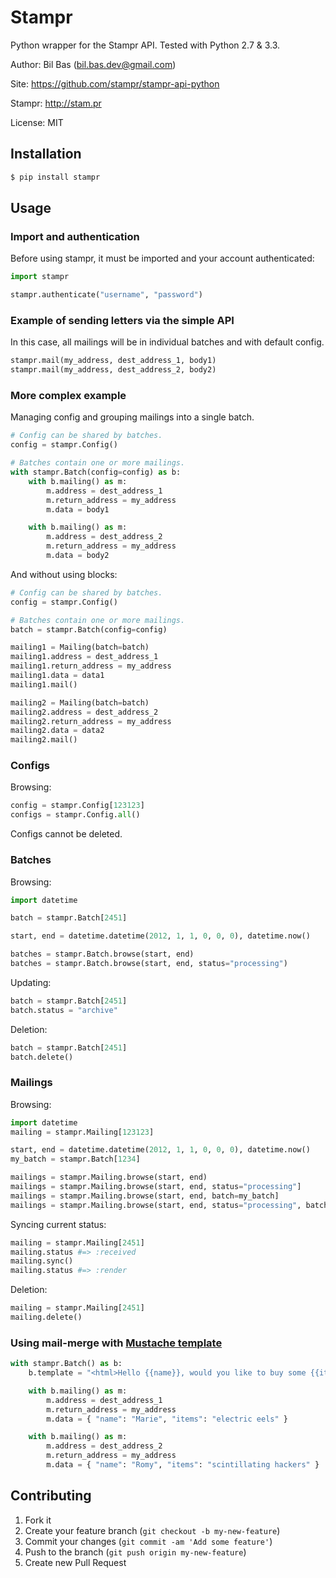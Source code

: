 Stampr
======

Python wrapper for the Stampr API. Tested with Python 2.7 & 3.3.

Author: Bil Bas (bil.bas.dev@gmail.com)

Site: https://github.com/stampr/stampr-api-python

Stampr: http://stam.pr

License: MIT


Installation
------------

```bash
$ pip install stampr
```

Usage
-----

### Import and authentication

Before using stampr, it must be imported and your account authenticated:

```python
import stampr

stampr.authenticate("username", "password")
```

### Example of sending letters via the simple API

In this case, all mailings will be in individual batches and with default config.

```python
stampr.mail(my_address, dest_address_1, body1)
stampr.mail(my_address, dest_address_2, body2)
```

### More complex example

Managing config and grouping mailings into a single batch.

```python
# Config can be shared by batches.
config = stampr.Config()

# Batches contain one or more mailings.
with stampr.Batch(config=config) as b:
    with b.mailing() as m:
        m.address = dest_address_1
        m.return_address = my_address
        m.data = body1

    with b.mailing() as m:
        m.address = dest_address_2
        m.return_address = my_address
        m.data = body2
```

And without using blocks:

```python
# Config can be shared by batches.
config = stampr.Config()

# Batches contain one or more mailings.
batch = stampr.Batch(config=config)

mailing1 = Mailing(batch=batch)
mailing1.address = dest_address_1
mailing1.return_address = my_address
mailing1.data = data1
mailing1.mail()

mailing2 = Mailing(batch=batch)
mailing2.address = dest_address_2
mailing2.return_address = my_address
mailing2.data = data2
mailing2.mail()
```

### Configs

Browsing: 

```python
config = stampr.Config[123123]
configs = stampr.Config.all()
```

Configs cannot be deleted.

### Batches

Browsing:

```python
import datetime

batch = stampr.Batch[2451]

start, end = datetime.datetime(2012, 1, 1, 0, 0, 0), datetime.now()

batches = stampr.Batch.browse(start, end)
batches = stampr.Batch.browse(start, end, status="processing")
```

Updating:

```python
batch = stampr.Batch[2451]
batch.status = "archive"
```

Deletion:

```python
batch = stampr.Batch[2451]
batch.delete()
```

### Mailings

Browsing:

```python
import datetime
mailing = stampr.Mailing[123123]

start, end = datetime.datetime(2012, 1, 1, 0, 0, 0), datetime.now()
my_batch = stampr.Batch[1234]

mailings = stampr.Mailing.browse(start, end)
mailings = stampr.Mailing.browse(start, end, status="processing"]
mailings = stampr.Mailing.browse(start, end, batch=my_batch]
mailings = stampr.Mailing.browse(start, end, status="processing", batch=my_batch]
```

Syncing current status:

```python
mailing = stampr.Mailing[2451]
mailing.status #=> :received
mailing.sync()
mailing.status #=> :render
```

Deletion:

```python
mailing = stampr.Mailing[2451]
mailing.delete()
```

### Using mail-merge with [Mustache template](http://mustache.github.io/)

```python
with stampr.Batch() as b:
    b.template = "<html>Hello {{name}}, would you like to buy some {{items}}!</html>"

    with b.mailing() as m:
        m.address = dest_address_1
        m.return_address = my_address
        m.data = { "name": "Marie", "items": "electric eels" }

    with b.mailing() as m:
        m.address = dest_address_2
        m.return_address = my_address
        m.data = { "name": "Romy", "items": "scintillating hackers" }
```


Contributing
------------

1. Fork it
2. Create your feature branch (`git checkout -b my-new-feature`)
3. Commit your changes (`git commit -am 'Add some feature'`)
4. Push to the branch (`git push origin my-new-feature`)
5. Create new Pull Request
